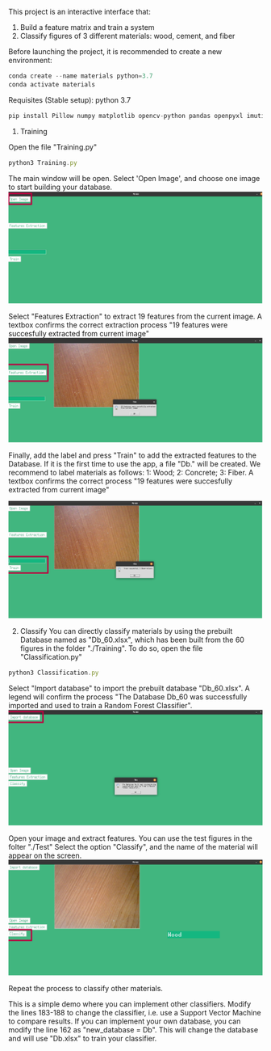 
This project is an interactive interface that:
  1) Build a feature matrix and train a system
  2) Classify figures of 3 different materials: wood, cement, and fiber

Before launching the project, it is recommended to create a new environment:

```js
conda create --name materials python=3.7
conda activate materials
```

Requisites (Stable setup):
python 3.7 

```js
pip install Pillow numpy matplotlib opencv-python pandas openpyxl imutils scikit-learn

```

1. Training
   
Open the file "Training.py"
```js
python3 Training.py
```
The main window will be open. Select 'Open Image', and choose one image to start building your database.
![Open_Image](Figures/Fig1.jpg)

Select "Features Extraction" to extract 19 features from the current image. A textbox confirms the correct extraction process "19 features were succesfully extracted from current image" 
![Feature_Extraction](Figures/Fig2.jpg)

Finally, add the label and press "Train" to add the extracted features to the Database. If it is the first time to use the app, a file "Db." will be created. We recommend to label materials as follows: 1: Wood;  2: Concrete;  3: Fiber. A textbox confirms the correct process "19 features were succesfully extracted from current image" 
  
![Train](Figures/Fig3.jpg)

2. Classify
You can directly classify materials by using the prebuilt Database named as "Db_60.xlsx", which has been built from the 60 figures in the folder "./Training". To do so, open the file "Classification.py"
```js
python3 Classification.py
```

Select "Import database" to import the prebuilt database "Db_60.xlsx". A legend will confirm the process "The Database Db_60 was successfully imported and used to train a Random Forest Classifier".
![Import_Database](Figures/Fig4.jpg)

Open your image and extract features. You can use the test figures in the folter "./Test"
Select the option "Classify", and the name of the material will appear on the screen.
![Classify](Figures/Fig5.jpg)

Repeat the process to classify other materials.

This is a simple demo where you can implement other classifiers. Modify the lines 183-188 to change the classifier, i.e. use a Support Vector Machine to compare results.
If you can implement your own database, you can modify the line 162 as "new_database = Db". This will change the database and will use "Db.xlsx" to train your classifier.




